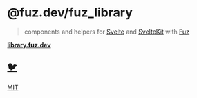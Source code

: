 # @fuz.dev/fuz_library

> components and helpers for
> [Svelte](https://github.com/sveltejs/svelte)
> and [SvelteKit](https://github.com/sveltejs/kit)
> with [Fuz](https://github.com/fuz-dev/fuz)

[**library.fuz.dev**](https://library.fuz.dev/)

## [🐦](https://wikipedia.org/wiki/Free_and_open-source_software)

[MIT](LICENSE)
